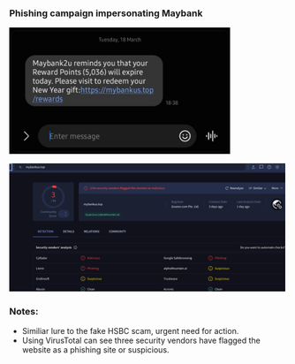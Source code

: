 ### Phishing campaign impersonating Maybank

<img
src="https://github.com/thequietlife/phishing-analysis/blob/ba5b3531b4b446a424d9a4d5a9e33440b505d48e/images/Maybank.png"
alt="SMS impersonating Maybank" width="400"/>

<img
src="https://github.com/thequietlife/phishing-analysis/blob/fb5ca8d3187f30a90e188c5541f3fae789d00f73/images/maybank_virsustotal_b.png" width="500"
alt="VirusTotal scan of website" width="500"/>

### Notes:

* Similiar lure to the fake HSBC scam, urgent need for action.
* Using VirusTotal can see three security vendors have flagged the website as a phishing site or suspicious.
